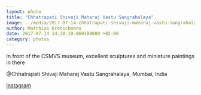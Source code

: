 ```yaml
---
layout: photo
title: "Chhatrapati Shivaji Maharaj Vastu Sangrahalaya"
image: ../media/2017-07-14-chhatrapati-shivaji-maharaj-vastu-sangrahalaya.jpg
author: Matthias Kretschmann
date: 2017-07-14 14:28:19.869188000 +02:00
category: photos
---
```


In front of the CSMVS museum, excellent sculptures and miniature paintings in there

@Chhatrapati Shivaji Maharaj Vastu Sangrahalaya, Mumbai, India

[Instagram](https://www.instagram.com/p/BWnFB5plL0l/)
